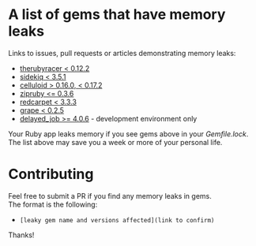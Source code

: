# A list of gems that have memory leaks

Links to issues, pull requests or articles demonstrating memory leaks:
- [therubyracer < 0.12.2](https://github.com/cowboyd/therubyracer/pull/336)
- [sidekiq < 3.5.1](https://github.com/mperham/sidekiq/pull/2598)
- [celluloid > 0.16.0, < 0.17.2](https://github.com/celluloid/celluloid/pull/678)
- [zipruby <= 0.3.6](https://packetstormsecurity.com/files/111242/libzip-0.10-Heap-Overflow-Information-Leak.html)
- [redcarpet < 3.3.3](https://github.com/vmg/redcarpet/pull/516)
- [grape < 0.2.5](https://github.com/ruby-grape/grape/pull/291#issuecomment-11725614)
- [delayed_job >= 4.0.6](https://github.com/collectiveidea/delayed_job/issues/776) - development environment only

Your Ruby app leaks memory if you see gems above in your _Gemfile.lock_. The list above may save you a week or more of your personal life.  

# Contributing
Feel free to submit a PR if you find any memory leaks in gems.  
The format is the following:
- `[leaky gem name and versions affected](link to confirm)`

Thanks!
